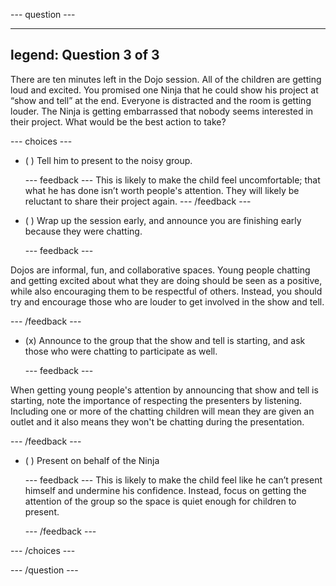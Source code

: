--- question ---

---
legend: Question 3 of 3
---

There are ten minutes left in the Dojo session. All of the children are getting loud and excited. You promised one Ninja that he could show his project at “show and tell” at the end. Everyone is distracted and the room is getting louder. The Ninja is getting embarrassed that nobody seems interested in their project. What would be the best action to take?


--- choices ---

- ( ) Tell him to present to the noisy group.

  --- feedback --- This is likely to make the child feel uncomfortable; that what he has done isn’t worth people's attention. They will likely be reluctant to share their project again. --- /feedback ---

- ( ) Wrap up the session early, and announce you are finishing early because they were chatting.

  --- feedback ---

Dojos are informal, fun, and collaborative spaces. Young people chatting and getting excited about what they are doing should be seen as a positive, while also encouraging them to be respectful of others. Instead, you should try and encourage those who are louder to get involved in the show and tell.


  --- /feedback ---

- (x) Announce to the group that the show and tell is starting, and ask those who were chatting to participate as well.

  --- feedback ---

When getting young people's attention by announcing that show and tell is starting, note the importance of respecting the presenters by listening. Including one or more of the chatting children will mean they are given an outlet and it also means they won't be chatting during the presentation.



  --- /feedback ---

- ( ) Present on behalf of the Ninja

  --- feedback --- This is likely to make the child feel like he can’t present himself and undermine his confidence. Instead, focus on getting the attention of the group so the space is quiet enough for children to present.

  --- /feedback ---

--- /choices ---

--- /question ---
